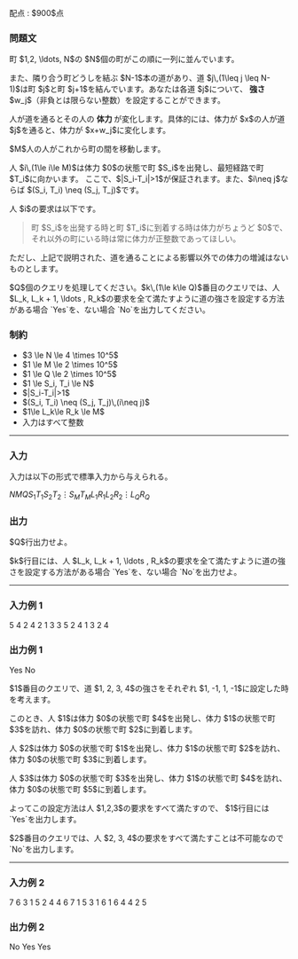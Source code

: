 
<div>

<span>

<span>

<p>
配点 : $900$点
</p>

<div>

<section>

### **問題文**

<p>
町 $1,2, \ldots, N$の $N$個の町がこの順に一列に並んでいます。
</p>

<p>
また、隣り合う町どうしを結ぶ $N-1$本の道があり、道 $j\,(1\leq j \leq N-1)$は町 $j$と町 $j+1$を結んでいます。あなたは各道 $j$について、
<strong>
強さ
</strong>
$w_j$（非負とは限らない整数）を設定することができます。
</p>

<p>
人が道を通るとその人の
<strong>
体力
</strong>
が変化します。具体的には、体力が $x$の人が道 $j$を通ると、体力が $x+w_j$に変化します。
</p>

<p>
$M$人の人がこれから町の間を移動します。
</p>

<p>
人 $i\,(1\le i\le M)$は体力 $0$の状態で町 $S_i$を出発し、最短経路で町 $T_i$に向かいます。
ここで、$|S_i-T_i|>1$が保証されます。また、$i\neq j$ならば $(S_i, T_i) \neq (S_j, T_j)$です。
</p>

<p>
人 $i$の要求は以下です。
</p>

<blockquote>

<p>
町 $S_i$を出発する時と町 $T_i$に到着する時は体力がちょうど $0$で、それ以外の町にいる時は常に体力が正整数であってほしい。
</p>

</blockquote>

<p>
ただし、上記で説明された、道を通ることによる影響以外での体力の増減はないものとします。
</p>

<p>
$Q$個のクエリを処理してください。$k\,(1\le k\le Q)$番目のクエリでは、人 $L_k, L_k + 1, \ldots , R_k$の要求を全て満たすように道の強さを設定する方法がある場合 `Yes`を、ない場合 `No`を出力してください。
</p>

</section>

</div>

<div>

<section>

### **制約**

<ul>

<li>
$3 \le N \le 4 \times 10^5$
</li>

<li>
$1 \le M \le 2 \times 10^5$
</li>

<li>
$1 \le Q \le 2 \times 10^5$
</li>

<li>
$1 \le S_i, T_i \le N$
</li>

<li>
$|S_i-T_i|>1$
</li>

<li>
$(S_i, T_i) \neq (S_j, T_j)\,(i\neq j)$
</li>

<li>
$1\le L_k\le R_k \le M$
</li>

<li>
入力はすべて整数
</li>

</ul>

</section>

</div>

---

<div>

<div>

<section>

### **入力**

<p>
入力は以下の形式で標準入力から与えられる。
</p>

<div>

$N$$M$$Q$$S_1$$T_1$$S_2$$T_2$$\vdots$$S_M$$T_M$$L_1$$R_1$$L_2$$R_2$$\vdots$$L_Q$$R_Q$
</div>

</section>

</div>

<div>

<section>

### **出力**

<p>
$Q$行出力せよ。
</p>

<p>
$k$行目には、人 $L_k, L_k + 1, \ldots , R_k$の要求を全て満たすように道の強さを設定する方法がある場合 `Yes`を、ない場合 `No`を出力せよ。
</p>

</section>

</div>

</div>

---

<div>

<section>

### **入力例 1**

<div>

5 4 2
4 2
1 3
3 5
2 4
1 3
2 4

</div>

</section>

</div>

<div>

<section>

### **出力例 1**

<div>

Yes
No

</div>

<p>
$1$番目のクエリで、道 $1, 2, 3, 4$の強さをそれぞれ $1, -1, 1, -1$に設定した時を考えます。
</p>

<p>
このとき、人 $1$は体力 $0$の状態で町 $4$を出発し、体力 $1$の状態で町 $3$を訪れ、体力 $0$の状態で町 $2$に到着します。
</p>

<p>
人 $2$は体力 $0$の状態で町 $1$を出発し、体力 $1$の状態で町 $2$を訪れ、体力 $0$の状態で町 $3$に到着します。
</p>

<p>
人 $3$は体力 $0$の状態で町 $3$を出発し、体力 $1$の状態で町 $4$を訪れ、体力 $0$の状態で町 $5$に到着します。
</p>

<p>
よってこの設定方法は人 $1,2,3$の要求をすべて満たすので、 $1$行目には `Yes`を出力します。
</p>

<p>
$2$番目のクエリでは、人 $2, 3, 4$の要求をすべて満たすことは不可能なので `No`を出力します。
</p>

</section>

</div>

---

<div>

<section>

### **入力例 2**

<div>

7 6 3
1 5
2 4
4 6
7 1
5 3
1 6
1 6
4 4
2 5

</div>

</section>

</div>

<div>

<section>

### **出力例 2**

<div>

No
Yes
Yes

</div>

</section>

</div>

</span>

</span>

</div>
